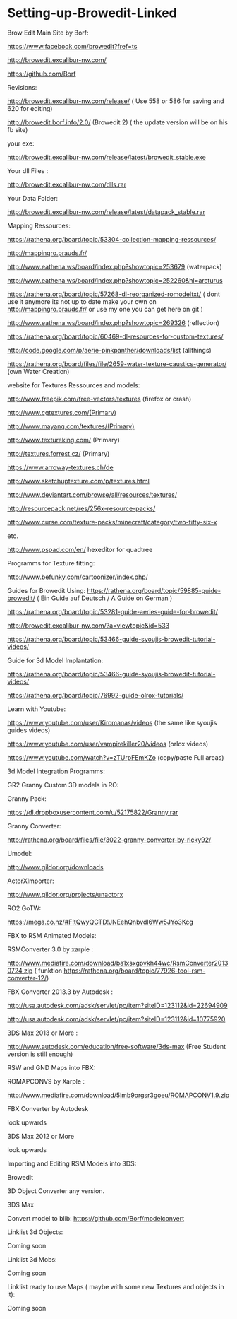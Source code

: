 # Setting-up-Browedit-Linked

Brow Edit Main Site by Borf:

https://www.facebook.com/browedit?fref=ts

http://browedit.excalibur-nw.com/

https://github.com/Borf


Revisions:

http://browedit.excalibur-nw.com/release/      ( Use 558 or 586 for saving and 620 for editing)

http://browedit.borf.info/2.0/ (Browedit 2) ( the update version will be on his fb site)


your exe:

http://browedit.excalibur-nw.com/release/latest/browedit_stable.exe


Your dll Files :

http://browedit.excalibur-nw.com/dlls.rar


Your Data Folder:

http://browedit.excalibur-nw.com/release/latest/datapack_stable.rar



Mapping Ressources:

https://rathena.org/board/topic/53304-collection-mapping-ressources/

http://mappingro.prauds.fr/

http://www.eathena.ws/board/index.php?showtopic=253679 (waterpack)

http://www.eathena.ws/board/index.php?showtopic=252260&hl=arcturus

https://rathena.org/board/topic/57268-dl-reorganized-romodeltxt/   ( dont use it anymore its not up to date make your own on http://mappingro.prauds.fr/ or use my one you can get here on git )

http://www.eathena.ws/board/index.php?showtopic=269326 (reflection)

https://rathena.org/board/topic/60469-dl-resources-for-custom-textures/

http://code.google.com/p/aerie-pinkpanther/downloads/list (allthings)

https://rathena.org/board/files/file/2659-water-texture-caustics-generator/  (own Water Creation)



website for Textures Ressources and models:

http://www.freepik.com/free-vectors/textures (firefox or crash)

http://www.cgtextures.com/(Primary)

http://www.mayang.com/textures/(Primary)

http://www.textureking.com/ (Primary)

http://textures.forrest.cz/ (Primary)

https://www.arroway-textures.ch/de

http://www.sketchuptexture.com/p/textures.html

http://www.deviantart.com/browse/all/resources/textures/

http://resourcepack.net/res/256x-resource-packs/

http://www.curse.com/texture-packs/minecraft/category/two-fifty-six-x

etc.






http://www.pspad.com/en/ hexeditor for quadtree

Programms for Texture fitting:

http://www.befunky.com/cartoonizer/index.php/


Guides for Browedit Using:
https://rathena.org/board/topic/59885-guide-browedit/ ( Ein Guide auf Deutsch / A Guide on German )

https://rathena.org/board/topic/53281-guide-aeries-guide-for-browedit/

http://browedit.excalibur-nw.com/?a=viewtopic&id=533

https://rathena.org/board/topic/53466-guide-syoujis-browedit-tutorial-videos/


Guide for 3d Model Implantation:

https://rathena.org/board/topic/53466-guide-syoujis-browedit-tutorial-videos/ 

https://rathena.org/board/topic/76992-guide-olrox-tutorials/


Learn with Youtube:

https://www.youtube.com/user/Kiromanas/videos (the same like syoujis guides videos)

https://www.youtube.com/user/vampirekiller20/videos (orlox videos)

https://www.youtube.com/watch?v=zTUrpFEmKZo (copy/paste Full areas)



3d Model Integration Programms:

GR2 Granny Custom 3D models in RO:

Granny Pack:

https://dl.dropboxusercontent.com/u/52175822/Granny.rar

Granny Converter:

http://rathena.org/board/files/file/3022-granny-converter-by-ricky92/

Umodel:

http://www.gildor.org/downloads

ActorXImporter:

http://www.gildor.org/projects/unactorx

RO2 GoTW:

https://mega.co.nz/#F!tQwyQCTD!JNEehQnbvdl6Ww5JYo3Kcg



FBX to RSM Animated Models:

RSMConverter 3.0 by xarple :

http://www.mediafire.com/download/ba1xsxgpvkh44wc/RsmConverter20130724.zip ( funktion https://rathena.org/board/topic/77926-tool-rsm-converter-12/)

FBX Converter 2013.3 by Autodesk : 

http://usa.autodesk.com/adsk/servlet/pc/item?siteID=123112&id=22694909 

http://usa.autodesk.com/adsk/servlet/pc/item?siteID=123112&id=10775920

3DS Max 2013 or More :

http://www.autodesk.com/education/free-software/3ds-max (Free Student version is still enough)



RSW and GND Maps into FBX:

ROMAPCONV9 by Xarple : 

http://www.mediafire.com/download/5lmb9orgsr3goeu/ROMAPCONV1.9.zip

FBX Converter by Autodesk

look upwards

3DS Max 2012 or More 

look upwards



Importing and Editing RSM Models into 3DS:

Browedit

3D Object Converter any version.

3DS Max  


Convert model  to blib:
https://github.com/Borf/modelconvert

Linklist 3d Objects:

Coming soon

Linklist 3d Mobs:

Coming soon

Linklist ready to use Maps ( maybe with some new Textures and objects in it):

Coming soon  
